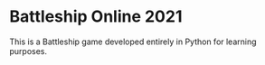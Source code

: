 # Battleship Online 2021
This is a Battleship game developed entirely in Python for learning purposes.
